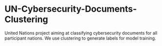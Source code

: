 # UN-Cybersecurity-Documents-Clustering
United Nations project aiming at classifying cybersecurity documents for all participant nations. We use clustering to generate labels for model training.
